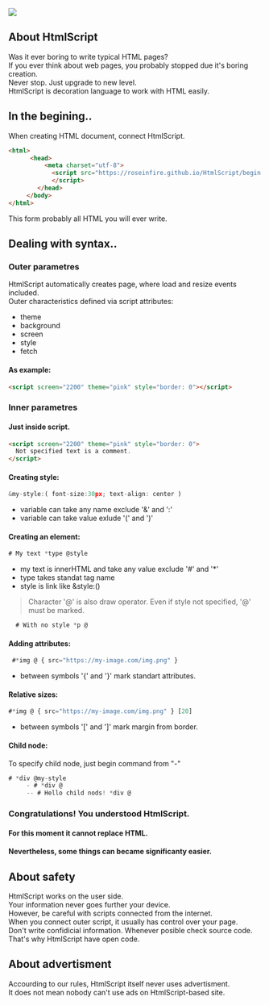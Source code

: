 ![](https://rosinfire.github.io/HtmlScript/Icon(500x500).png)
## About HtmlScript
Was it ever boring to write typical HTML pages? <br>
If you ever think about web pages, you probably stopped due it's boring creation. <br>
Never stop. Just upgrade to new level. <br> 
HtmlScript is decoration language to work with HTML easily. <br>
  
## In the begining..
When creating HTML document, connect HtmlScript.
```HTML
<html>
      <head>
          <meta charset="utf-8">
            <script src="https://roseinfire.github.io/HtmlScript/begin.js">
            </script>
        </head>
     </body>
</html>
```
This form probably all HTML you will ever write.
  
## Dealing with syntax..
### Outer parametres
HtmlScript automatically creates page, where load and resize events included. <br>
Outer characteristics defined via script attributes:
* theme
* background
* screen
* style
* fetch
#### As example:
```HTML
<script screen="2200" theme="pink" style="border: 0"></script>
```
### Inner parametres
#### Just inside script.
```HTML
<script screen="2200" theme="pink" style="border: 0">
  Not specified text is a comment.
</script>
```
#### Creating style:
```javascript
&my-style:( font-size:30px; text-align: center )  
```
* variable can take any name exclude '&' and ':'
* variable can take value exlude '(' and ')'
#### Creating an element:
```javascript
# My text *type @style
```
* my text is innerHTML and take any value exclude '#' and '*'
* type takes standat tag name
* style is link like &style:()
> Character '@' is also draw operator.
> Even if style not specified, '@' must be marked.
```javascript
  # With no style *p @ 
```
#### Adding attributes:
```javascript
 #*img @ { src="https://my-image.com/img.png" } 
```
* between symbols '{' and '}' mark standart attributes.
#### Relative sizes:
```javascript
#*img @ { src="https://my-image.com/img.png" } [20]
```
* between symbols '[' and ']' mark margin from border.
#### Child node:
To specify child node, just begin command from "-"
```javascript
# *div @my-style
     - # *div @
     -- # Hello child nods! *div @ 
```
### Congratulations! You understood HtmlScript. 
#### For this moment it cannot replace HTML.
#### Nevertheless, some things can became significanty easier.
## About safety
HtmlScript works on the user side. <br>
Your information never goes further your device. <br>
However, be careful with scripts connected from the internet. <br>
When you connect outer script, it usually has control over your page. <br>
Don't write confidicial information. Whenever posible check source code. <br>
That's why HtmlScript have open code. <br>
  
## About advertisment
Accourding to our rules, HtmlScript itself never uses advertisment. <br>
It does not mean nobody can't use ads on HtmlScript-based site. <br>

